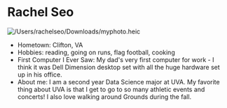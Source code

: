 # Rachel Seo

![/Users/rachelseo/Downloads/myphoto.heic](myphoto)

- Hometown: Clifton, VA
- Hobbies: reading, going on runs, flag football, cooking
- First Computer I Ever Saw: My dad's very first computer for work - I think it was Dell Dimension desktop set with all the huge hardware set up in his office.
- About me: I am a second year Data Science major at UVA. My favorite thing about UVA is that I get to go to so many athletic events and concerts! I also love walking around Grounds during the fall.



